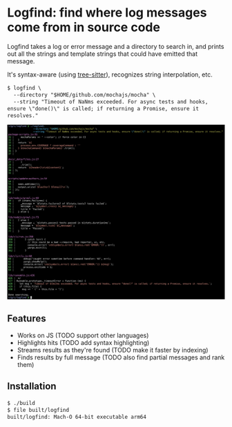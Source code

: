 # Logfind: find where log messages come from in source code

Logfind takes a log or error message and a directory to search in, and prints out all the strings and template strings that could have emitted that message.

It's syntax-aware (using [tree-sitter](https://tree-sitter.github.io/tree-sitter/)), recognizes string interpolation, etc.

```
$ logfind \
  --directory "$HOME/github.com/mochajs/mocha" \
  --string "Timeout of NaNms exceeded. For async tests and hooks, ensure \"done()\" is called; if returning a Promise, ensure it resolves."
```

![](screenshot.png)

## Features

- Works on JS (TODO support other languages)
- Highlights hits (TODO add syntax highlighting)
- Streams results as they're found (TODO make it faster by indexing)
- Finds results by full message (TODO also find partial messages and rank them)

## Installation

```
$ ./build
$ file built/logfind
built/logfind: Mach-O 64-bit executable arm64
```

